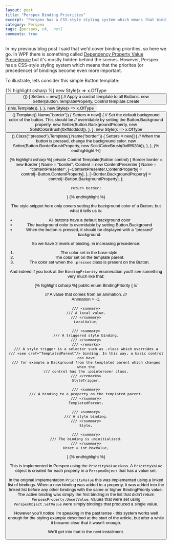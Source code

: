 ```yaml
---
layout: post
title: "Perspex Binding Priorities"
excerpt: "Perspex has a CSS-style styling system which means that binding priorites (or precedence) are very important."
category: Perspex
tags: [perspex, c#, .net]
comments: true
---
```

In my previous blog post I said that we'd cover binding priorities, so here we go. In WPF there is something called [Dependency Property Value Precedence][a9fd6f3f] but it's mostly hidden behind the scenes. However, Perspex has a CSS-style styling system which means that the priorites (or precedence) of bindings become even more important.

To illustrate, lets consider this simple Button template:


{% highlight csharp %}
new Style(x => x.OfType<Button>())
{
    Setters = new[]
    {
        // Apply a control template to all Buttons.
        new Setter(Button.TemplateProperty, ControlTemplate.Create<Button>(this.Template)),
    },
},
new Style(x => x.OfType<Button>().Template().Name("border"))
{
    Setters = new[]
    {
        // Set the default background color of the button. This should be
        // overridable by setting the Button.Background property.
        new Setter(Button.BackgroundProperty, new SolidColorBrush(0xffdddddd)),
    },
},
new Style(x => x.OfType<Button>().Class(":pressed").Template().Name("border"))
{
    Setters = new[]
    {
        // When the button is pressed, change the background color.
        new Setter(Button.BorderBrushProperty, new SolidColorBrush(0xffff628b)),
    },
},
{% endhighlight %}

{% highlight csharp %}
private Control Template(Button control)
{
    Border border = new Border
    {
        Name = "border",
        Content = new ContentPresenter
        {
            Name = "contentPresenter",
            [~ContentPresenter.ContentProperty] = control[~Button.ContentProperty],
        },
        [~Border.BackgroundProperty] = control[~Button.BackgroundProperty],
    };

    return border;
}
{% endhighlight %}

The style snippet here only covers setting the background color of a Button, but what it tells us is:

- All buttons have a default background color
- The background color is overridable by setting Button.Background
- When the button is pressed, it should be displayed with a "pressed" background.

So we have 3 levels of binding, in increasing precedence:

1. The color set in the base style.
2. The color set on the template parent.
3. The color set when the `:pressed` class is present on the Button.

And indeed if you look at the `BindingPriority` enumeration you'll see something very much like that:

{% highlight csharp %}
public enum BindingPriority
{
    /// <summary>
    /// A value that comes from an animation.
    /// </summary>
    Animation = -1,

    /// <summary>
    /// A local value.
    /// </summary>
    LocalValue,

    /// <summary>
    /// A triggered style binding.
    /// </summary>
    /// <remarks>
    /// A style trigger is a selector such as .class which overrides a
    /// <see cref="TemplatedParent"/> binding. In this way, a basic control can have
    /// for example a Background from the templated parent which changes when the
    /// control has the :pointerover class.
    /// </remarks>
    StyleTrigger,

    /// <summary>
    /// A binding to a property on the templated parent.
    /// </summary>
    TemplatedParent,

    /// <summary>
    /// A style binding.
    /// </summary>
    Style,

    /// <summary>
    /// The binding is uninitialized.
    /// </summary>
    Unset = int.MaxValue,
}
{% endhighlight %}

This is implemented in Perspex using the `PriorityValue` class. A `PriorityValue` object is created for each property in a `PerspexObject` that has a value set.

In the original implementation `PriorityValue` this was implemented using a linked list of bindings. When a new binding was added to a property, it was added into the linked list before any other bindings with the same or higher BindingPriority value. The active binding was simply the first binding in the list that didn't return `PerpsexProperty.UnsetValue`. Values that were set using `PerspexObject.SetValue` were simply bindings that produced a single value.

However you'll notice I'm speaking in the past tense - this system works well enough for the styling example described at the start of the article, but after a while it became clear that it wasn't enough.

We'll get into that in the next installment.

[a9fd6f3f]: https://msdn.microsoft.com/en-us/library/ms743230%28v=vs.110%29.aspx "Dependency Property Value Precedence"
